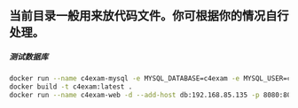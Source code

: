 ## 当前目录一般用来放代码文件。你可根据你的情况自行处理。

##### 测试数据库

```bash
docker run --name c4exam-mysql -e MYSQL_DATABASE=c4exam -e MYSQL_USER=c4exam -e MYSQL_PASSWORD=c4exam -e MYSQL_RANDOM_ROOT_PASSWORD=yes -d -p 3306:3306 mysql
docker build -t c4exam:latest .
docker run --name c4exam-web -d --add-host db:192.168.85.135 -p 8080:8080 c4exam:latest
```
